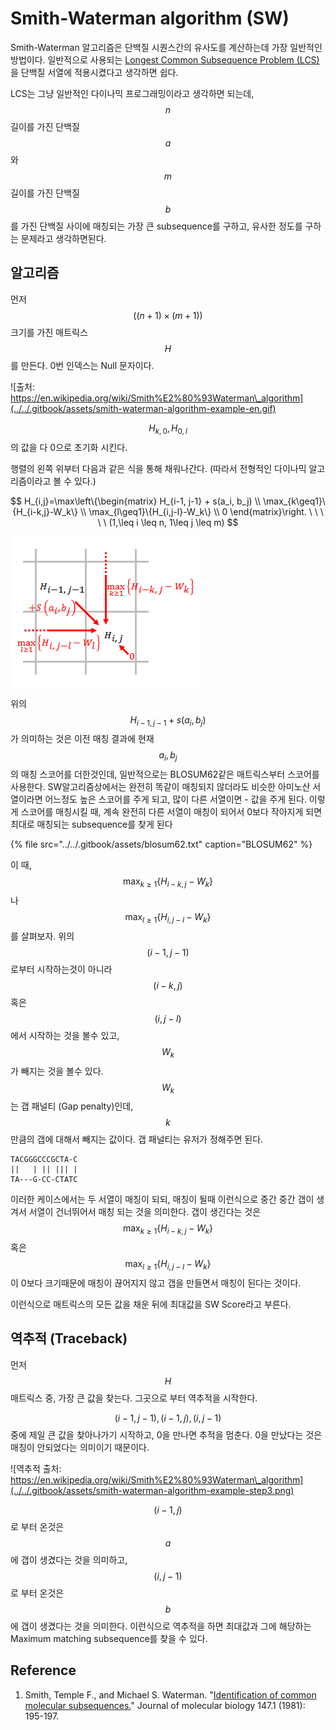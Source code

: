 # Smith-Waterman algorithm \(SW\)

Smith-Waterman  알고리즘은 단백질 시퀀스간의 유사도를 계산하는데 가장 일반적인 방법이다. 일반적으로 사용되는 [Longest Common Subsequence Problem \(LCS\)](https://en.wikipedia.org/wiki/Longest_common_subsequence_problem)을 단백질 서열에 적용시켰다고 생각하면 쉽다.

LCS는 그냥 일반적인 다이나믹 프로그래밍이라고 생각하면 되는데, $$n$$ 길이를 가진 단백질 $$a$$ 와 $$m$$ 길이를 가진 단백질 $$b$$ 를 가진 단백질 사이에 매칭되는 가장 큰 subsequence를 구하고, 유사한 정도를 구하는 문제라고 생각하면된다.

## 알고리즘

먼저 $$((n+1) \times (m+1))$$ 크기를 가진 매트릭스 $$H$$ 를 만든다. 0번 인덱스는 Null 문자이다.

![&#xCD9C;&#xCC98;: https://en.wikipedia.org/wiki/Smith%E2%80%93Waterman\_algorithm](../../.gitbook/assets/smith-waterman-algorithm-example-en.gif)

$$H_{k,0}, H_{0,l}$$  의 값을 다 0으로 초기화 시킨다.

행렬의 왼쪽 위부터 다음과 같은 식을 통해 채워나간다. \(따라서 전형적인 다이나믹 알고리즘이라고 볼 수 있다.\)

$$
H_{i,j}=\max\left\{\begin{matrix}
H_{i-1, j-1} + s(a_i, b_j) \\ 
\max_{k\geq1}\{H_{i-k,j}-W_k\} \\ 
\max_{l\geq1}\{H_{i,j-l}-W_k\} \\
  0
\end{matrix}\right. \ \ \ \ \ (1,\leq i \leq n, 1\leq j \leq m)
$$

![&#xC704; &#xC2DD;&#xC744; &#xADF8;&#xB9BC;&#xC73C;&#xB85C; &#xD45C;&#xD604;&#xD558;&#xBA74; &#xB2E4;&#xC74C;&#xACFC; &#xAC19;&#xC774; &#xD45C;&#xD604;&#xB41C;&#xB2E4;. &#xCD9C;&#xCC98;: https://en.wikipedia.org/wiki/Smith%E2%80%93Waterman\_algorithm ](../../.gitbook/assets/smith-waterman-algorithm-scoring-1.png)

위의 $$H_{i-1, j-1} + s(a_i, b_j)$$ 가 의미하는 것은 이전 매칭 결과에 현재 $$a_i,b_j$$ 의 매칭 스코어를 더한것인데, 일반적으로는 BLOSUM62같은 매트릭스부터 스코어를 사용한다. SW알고리즘상에서는 완전히 똑같이 매칭되지 않더라도 비슷한 아미노산 서열이라면 어느정도 높은 스코어를 주게 되고, 많이 다른 서열이면 - 값을 주게 된다. 이렇게 스코어를 매칭시킬 때, 계속 완전히 다른 서열이 매칭이 되어서 0보다 작아지게 되면 최대로 매칭되는 subsequence를 찾게 된다

{% file src="../../.gitbook/assets/blosum62.txt" caption="BLOSUM62" %}

이 때, $$\max_{k\geq1}\{H_{i-k,j}-W_k\} $$ 나 $$\max_{l\geq1}\{H_{i,j-l}-W_k\}$$를 살펴보자.  위의 $$(i-1, j-1)$$ 로부터 시작하는것이 아니라 $$(i-k,j)$$ 혹은 $$(i, j-l)$$ 에서 시작하는 것을 볼수 있고, $$W_k$$가 빼지는 것을 볼수 있다. $$W_k$$ 는 갭 패널티 \(Gap penalty\)인데,  $$k$$ 만큼의 갭에 대해서 빼지는 값이다. 갭 패널티는 유저가 정해주면 된다. 

```text
TACGGGCCCGCTA-C
||   | || ||| |
TA---G-CC-CTATC
```

이러한 케이스에서는 두 서열이 매칭이 되되, 매칭이 될때 이런식으로 중간 중간 갭이 생겨서 서열이 건너뛰어서 매칭 되는 것을 의미한다. 갭이 생긴다는 것은 $$\max_{k\geq1}\{H_{i-k,j}-W_k\} $$ 혹은 $$\max_{l\geq1}\{H_{i,j-l}-W_k\}$$ 이 0보다 크기때문에 매칭이 끊어지지 않고 갭을 만들면서 매칭이 된다는 것이다.

이런식으로 매트릭스의 모든 값을 채운 뒤에 최대값을 SW Score라고 부른다.

## 역추적 \(Traceback\)

먼저 $$H$$ 매트릭스 중, 가장 큰 값을 찾는다. 그곳으로 부터 역추적을 시작한다.

$$(i-1, j-1), (i-1, j), (i, j-1)$$ 중에 제일 큰 값을 찾아나가기 시작하고, 0을 만나면 추적을 멈춘다. 0을 만났다는 것은 매칭이 안되었다는 의미이기 때문이다.

![&#xC5ED;&#xCD94;&#xC801; &#xCD9C;&#xCC98;: https://en.wikipedia.org/wiki/Smith%E2%80%93Waterman\_algorithm](../../.gitbook/assets/smith-waterman-algorithm-example-step3.png)

$$(i-1, j)$$ 로 부터 온것은 $$a$$ 에 갭이 생겼다는 것을 의미하고, $$(i, j-1)$$ 로 부터 온것은$$b$$에 갭이 생겼다는 것을 의미한다. 이런식으로 역추적을 하면  최대값과 그에 해당하는 Maximum matching subsequence를 찾을 수 있다.

## Reference

1. Smith, Temple F., and Michael S. Waterman. "[Identification of common molecular subsequences.](http://cs.brown.edu/courses/cs181/resources/ch1_readings/Smith-Waterman-paper%202.pdf)" Journal of molecular biology 147.1 \(1981\): 195-197.

